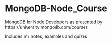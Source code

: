 MongoDB-Node_Course
===================

MongoDB for Node Developers as presented by https://university.mongodb.com/courses 

Includes my notes, examples and quizes

